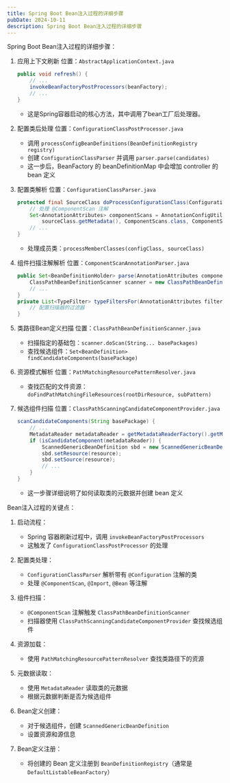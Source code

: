 ```yaml
---
title: Spring Boot Bean注入过程的详细步骤
pubDate: 2024-10-11
description: Spring Boot Bean注入过程的详细步骤
---
```


Spring Boot Bean注入过程的详细步骤：

1. 应用上下文刷新
   位置：`AbstractApplicationContext.java`

   ```java
   public void refresh() {
       // ...
       invokeBeanFactoryPostProcessors(beanFactory);
       // ...
   }
   ```

   - 这是Spring容器启动的核心方法，其中调用了bean工厂后处理器。

2. 配置类后处理
   位置：`ConfigurationClassPostProcessor.java`
   - 调用 `processConfigBeanDefinitions(BeanDefinitionRegistry registry)`
   - 创建 `ConfigurationClassParser` 并调用 `parser.parse(candidates)`
   - 这一步后，BeanFactory 的 beanDefinitionMap 中会增加 controller 的 bean 定义

3. 配置类解析
   位置：`ConfigurationClassParser.java`

   ```java
   protected final SourceClass doProcessConfigurationClass(ConfigurationClass configClass, SourceClass sourceClass) throws IOException {
       // 处理 @ComponentScan 注解
       Set<AnnotationAttributes> componentScans = AnnotationConfigUtils.attributesForRepeatable(
           sourceClass.getMetadata(), ComponentScans.class, ComponentScan.class);
       // ...
   }
   ```

   - 处理成员类：`processMemberClasses(configClass, sourceClass)`

4. 组件扫描注解解析
   位置：`ComponentScanAnnotationParser.java`

   ```java
   public Set<BeanDefinitionHolder> parse(AnnotationAttributes componentScan, final String declaringClass) {
       ClassPathBeanDefinitionScanner scanner = new ClassPathBeanDefinitionScanner(/* ... */);
       // ...
   }
   private List<TypeFilter> typeFiltersFor(AnnotationAttributes filterAttributes) {
       // 配置扫描器的过滤器
   }
   ```

5. 类路径Bean定义扫描
   位置：`ClassPathBeanDefinitionScanner.java`
   - 扫描指定的基础包：`scanner.doScan(String... basePackages)`
   - 查找候选组件：`Set<BeanDefinition> findCandidateComponents(basePackage)`

6. 资源模式解析
   位置：`PathMatchingResourcePatternResolver.java`
   - 查找匹配的文件资源：`doFindPathMatchingFileResources(rootDirResource, subPattern)`

7. 候选组件扫描
   位置：`ClassPathScanningCandidateComponentProvider.java`

   ```java
   scanCandidateComponents(String basePackage) {
       // ...
       MetadataReader metadataReader = getMetadataReaderFactory().getMetadataReader(resource);
       if (isCandidateComponent(metadataReader)) {
           ScannedGenericBeanDefinition sbd = new ScannedGenericBeanDefinition(metadataReader);
           sbd.setResource(resource);
           sbd.setSource(resource);
           // ...
       }
   }
   ```

   - 这一步骤详细说明了如何读取类的元数据并创建 bean 定义

Bean注入过程的关键点：

1. 启动流程：
   - Spring 容器刷新过程中，调用 `invokeBeanFactoryPostProcessors`
   - 这触发了 `ConfigurationClassPostProcessor` 的处理

2. 配置类处理：
   - `ConfigurationClassParser` 解析带有 `@Configuration` 注解的类
   - 处理 `@ComponentScan`, `@Import`, `@Bean` 等注解

3. 组件扫描：
   - `@ComponentScan` 注解触发 `ClassPathBeanDefinitionScanner`
   - 扫描器使用 `ClassPathScanningCandidateComponentProvider` 查找候选组件

4. 资源加载：
   - 使用 `PathMatchingResourcePatternResolver` 查找类路径下的资源

5. 元数据读取：
   - 使用 `MetadataReader` 读取类的元数据
   - 根据元数据判断是否为候选组件

6. Bean定义创建：
   - 对于候选组件，创建 `ScannedGenericBeanDefinition`
   - 设置资源和源信息

7. Bean定义注册：
   - 将创建的 Bean 定义注册到 `BeanDefinitionRegistry`（通常是 `DefaultListableBeanFactory`）
